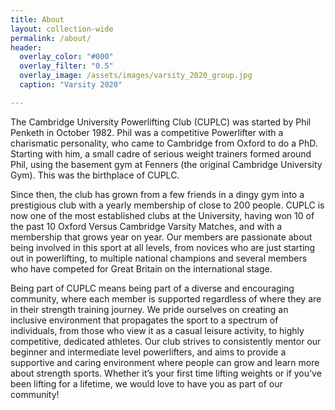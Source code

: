 ```yaml
---
title: About
layout: collection-wide
permalink: /about/
header:
  overlay_color: "#000"
  overlay_filter: "0.5"
  overlay_image: /assets/images/varsity_2020_group.jpg
  caption: "Varsity 2020"

---
```


The Cambridge University Powerlifting Club (CUPLC) was started by Phil Penketh
in October 1982. Phil was a competitive Powerlifter with a charismatic
personality, who came to Cambridge from Oxford to do a PhD. Starting with him,
a small cadre of serious weight trainers formed around Phil, using the basement
gym at Fenners (the original Cambridge University Gym). This was the birthplace
of CUPLC. 

Since then, the club has grown from a few friends in a dingy gym into a
prestigious club with a yearly membership of close to 200 people. CUPLC is now
one of the most established clubs at the University, having won 10 of the past
10 Oxford Versus Cambridge Varsity Matches, and with a membership that grows
year on year. Our members are passionate about being involved in this sport at
all levels, from novices who are just starting out in powerlifting, to multiple
national champions and several members who have competed for Great Britain on
the international stage. 

Being part of CUPLC means being part of a diverse and encouraging community,
where each member is supported regardless of where they are in their strength
training journey. We pride ourselves on creating an inclusive environment that
propagates the sport to a spectrum of individuals, from those who view it as a
casual leisure activity, to highly competitive, dedicated athletes. Our club
strives to consistently mentor our beginner and intermediate level powerlifters,
and aims to provide a supportive and caring environment where people can grow
and learn more about strength sports. Whether it’s your first time lifting
weights or if you’ve been lifting for a lifetime, we would love to have you as
part of our community! 
